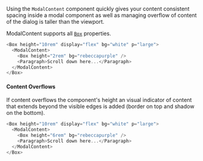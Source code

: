 Using the `ModalContent` component quickly gives your content consistent spacing inside a modal component as well as managing overflow of content of the dialog is taller than the viewport.

ModalContent supports all [`Box`](/#!/Box) properties.

```js
<Box height="10rem" display="flex" bg="white" p="large">
  <ModalContent>
    <Box height="2rem" bg="rebeccapurple" />
    <Paragraph>Scroll down here...</Paragraph>
  </ModalContent>
</Box>
```

#### Content Overflows

If content overflows the component's height an visual indicator of content that extends beyond the visible edges is added (border on top and shadow on the bottom).

```js
<Box height="10rem" display="flex" bg="white" p="large">
  <ModalContent>
    <Box height="6rem" bg="rebeccapurple" />
    <Paragraph>Scroll down here...</Paragraph>
  </ModalContent>
</Box>
```
